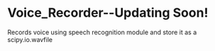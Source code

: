 # Voice_Recorder--Updating Soon!
Records voice using speech recognition module and store it as a scipy.io.wavfile

